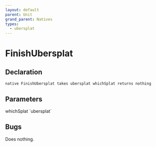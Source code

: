 ```yaml
---
layout: default
parent: Unit
grand_parent: Natives
types:
  - ubersplat
---
```


# FinishUbersplat

## Declaration

```
native FinishUbersplat takes ubersplat whichSplat returns nothing
```

## Parameters
<dl>
  <dt>whichSplat `ubersplat`</dt>
  <dd></dd>
</dl>

## Bugs 
Does nothing.